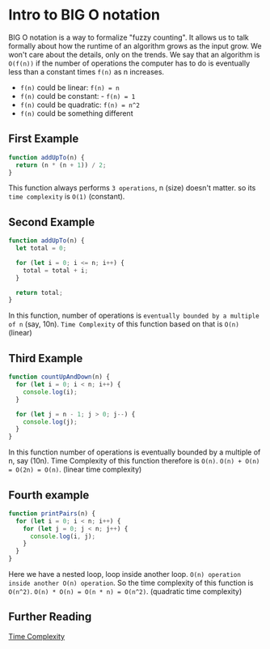 # Intro to BIG O notation

BIG O notation is a way to formalize "fuzzy counting". It allows us to talk formally about how the runtime of an algorithm grows as the input grow.
We won't care about the details, only on the trends.
We say that an algorithm is `O(f(n))` if the number of operations the computer has to do is eventually less than a constant times `f(n)` as n increases.

- `f(n)` could be linear: `f(n) = n`
- `f(n)` could be constant: - `f(n) = 1`
- `f(n)` could be quadratic: `f(n) = n^2`
- `f(n)` could be something different

## First Example

```js
function addUpTo(n) {
  return (n * (n + 1)) / 2;
}
```

This function always performs `3 operations`, n (size) doesn't matter. so its `time complexity` is `O(1)` (constant).

## Second Example

```js
function addUpTo(n) {
  let total = 0;

  for (let i = 0; i <= n; i++) {
    total = total + i;
  }

  return total;
}
```

In this function, number of operations is `eventually bounded by a multiple of n` (say, 10n). `Time Complexity` of this function based on that is `O(n)` (linear)

## Third Example

```js
function countUpAndDown(n) {
  for (let i = 0; i < n; i++) {
    console.log(i);
  }

  for (let j = n - 1; j > 0; j--) {
    console.log(j);
  }
}
```

In this function number of operations is eventually bounded by a multiple of n, say (10n). Time Complexity of this function therefore is `O(n)`. `O(n) + O(n) = O(2n) = O(n)`. (linear time complexity)

## Fourth example

```js
function printPairs(n) {
  for (let i = 0; i < n; i++) {
    for (let j = 0; j < n; j++) {
      console.log(i, j);
    }
  }
}
```

Here we have a nested loop, loop inside another loop. `O(n) operation inside another O(n) operation`. So the time complexity of this function is `O(n^2)`.
`O(n) * O(n) = O(n * n) = O(n^2)`. (quadratic time complexity)

## Further Reading

[Time Complexity](https://en.wikipedia.org/wiki/Time_complexity)
